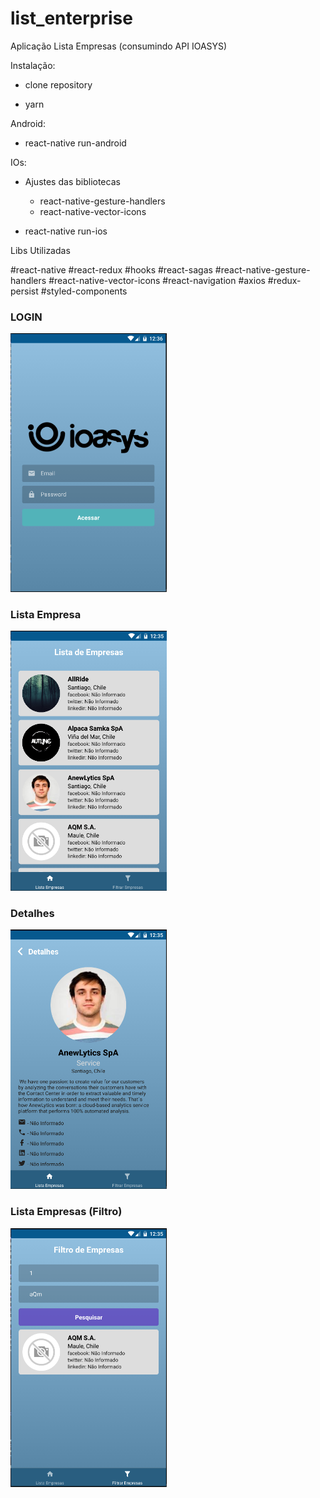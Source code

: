 # list_enterprise



Aplicação Lista Empresas (consumindo API IOASYS)

Instalação:

 - clone repository
 
 - yarn

Android:

 - react-native run-android

IOs:

 - Ajustes das bibliotecas
   - react-native-gesture-handlers
   - react-native-vector-icons

 - react-native run-ios

Libs Utilizadas



#react-native
 #react-redux
 #hooks 
#react-sagas
 #react-native-gesture-handlers #react-native-vector-icons 
#react-navigation #axios #redux-persist #styled-components

<h3> LOGIN </H3>

<img src="/src/assets/login.png" width="250">



<h3> Lista Empresa</H3>

<img src="/src/assets/lista_empresas.png" width="250">



<h3> Detalhes</H3>

<img src="/src/assets/detalhes.png" width="250">



<h3> Lista Empresas (Filtro) </H3>
<img src="/src/assets/filtro.png" width="250">

